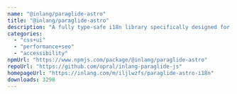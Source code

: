 ```yaml
---
name: "@inlang/paraglide-astro"
title: "@inlang/paraglide-astro"
description: "A fully type-safe i18n library specifically designed for partial hydration patterns like Astro's islands."
categories:
  - "css+ui"
  - "performance+seo"
  - "accessibility"
npmUrl: "https://www.npmjs.com/package/@inlang/paraglide-astro"
repoUrl: "https://github.com/opral/inlang-paraglide-js"
homepageUrl: "https://inlang.com/m/iljlwzfs/paraglide-astro-i18n"
downloads: 3298
---
```

